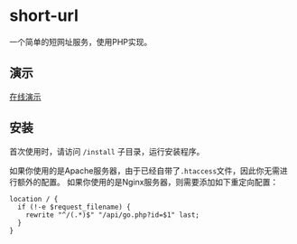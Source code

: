 # short-url
一个简单的短网址服务，使用PHP实现。

## 演示
[在线演示](https://go.caoj.org/)

## 安装
首次使用时，请访问 `/install` 子目录，运行安装程序。

如果你使用的是Apache服务器，由于已经自带了`.htaccess`文件，因此你无需进行额外的配置。
如果你使用的是Nginx服务器，则需要添加如下重定向配置：

```nginx
location / {
  if (!-e $request_filename) {
    rewrite "^/(.*)$" "/api/go.php?id=$1" last;
  }
}
```